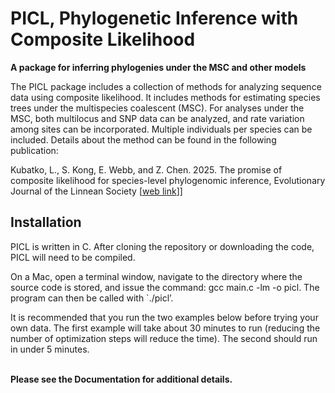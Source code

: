 # PICL, Phylogenetic Inference with Composite Likelihood
<b>A package for inferring phylogenies under the MSC and other models</b>

The PICL package includes a collection of methods for analyzing sequence data using composite likelihood. It includes methods for estimating species trees under the multispecies coalescent (MSC). For analyses 
under the MSC, both multilocus and SNP data can be analyzed, and rate variation among sites can be incorporated. Multiple individuals per species can be included. Details about the method can be found in the following publication:

Kubatko, L., S. Kong, E. Webb, and Z. Chen. 2025. The promise of composite likelihood for species-level phylogenomic inference, Evolutionary Journal of the Linnean Society [<a href="https://academic.oup.com/evolinnean/advance-article/doi/10.1093/evolinnean/kzaf008/8127126?login=true">web link</a>]]




## Installation

PICL is written in C. After cloning the repository or downloading the code, PICL will need to be compiled.

On a Mac, open a terminal window, navigate to the directory where the source code is stored, and issue the command: gcc main.c -lm -o picl. The program can then be called with `./picl’.

It is recommended that you run the two examples below before trying your own data. The first example will take about 30 minutes to run (reducing the number of optimization steps will reduce the time). The second should run in under 5 minutes.

<br>
<b> Please see the Documentation for additional details.</b>
